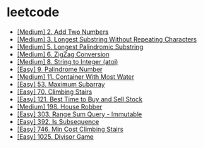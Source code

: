 # leetcode

* [[Medium] 2. Add Two Numbers](https://leetcode.com/problems/add-two-numbers/)
* [[Medium] 3. Longest Substring Without Repeating Characters](https://leetcode.com/problems/longest-substring-without-repeating-characters/)
* [[Medium] 5. Longest Palindromic Substring](https://leetcode.com/problems/longest-palindromic-substring/)
* [[Medium] 6. ZigZag Conversion](https://leetcode.com/problems/zigzag-conversion/)
* [[Medium] 8. String to Integer (atoi)](https://leetcode.com/problems/string-to-integer-atoi/)
* [[Easy] 9. Palindrome Number](https://leetcode.com/problems/palindrome-number/)
* [[Medium] 11. Container With Most Water](https://leetcode.com/problems/container-with-most-water/)
* [[Easy] 53. Maximum Subarray](https://leetcode.com/problems/maximum-subarray/)
* [[Easy] 70. Climbing Stairs](https://leetcode.com/problems/climbing-stairs/)
* [[Easy] 121. Best Time to Buy and Sell Stock](https://leetcode.com/problems/best-time-to-buy-and-sell-stock/)
* [[Medium] 198. House Robber](https://leetcode.com/problems/house-robber/)
* [[Easy] 303. Range Sum Query - Immutable](https://leetcode.com/problems/range-sum-query-immutable/)
* [[Easy] 392. Is Subsequence](https://leetcode.com/problems/is-subsequence/)
* [[Easy] 746. Min Cost Climbing Stairs](https://leetcode.com/problems/min-cost-climbing-stairs/)
* [[Easy] 1025. Divisor Game](https://leetcode.com/problems/divisor-game/)

